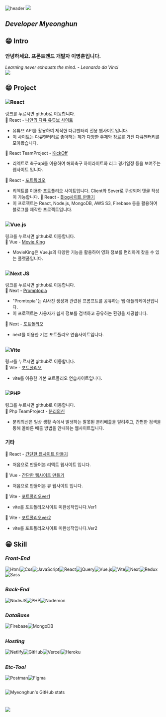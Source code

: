 
![header](https://capsule-render.vercel.app/api?type=waving&color=gradient&customColorList=0,2,2,5,30&height=150&section=header&text=WellCome%20to%20My%20Gith%20%F0%9F%98%80&fontSize=30&fontAlign=21&descSize=100&animation=twinkling)
<a href="https://hits.seeyoufarm.com"><img src="https://hits.seeyoufarm.com/api/count/incr/badge.svg?url=https%3A%2F%2Fgithub.com%2Faudgns722&count_bg=%2379C83D&title_bg=%23555555&icon=&icon_color=%23E7E7E7&title=hits&edge_flat=false"/></a>
_<h2>Developer Myeonghun</h2>_

## 😁 Intro

<h3> 안녕하세요. 프론트앤드 개발자 이명훈입니다.</h3>

_Learning never exhausts the mind. - Leonardo da Vinci_
<br>
<a href="mailto:audgns722@gmail.com">
<img src="https://img.shields.io/badge/Gmail-EA4335?style=for-the-badge&logo=Gmail&logoColor=white">
</a>

## 😁 Project
### ![React](https://img.shields.io/badge/react-%2320232a.svg?style=for-the-badge&logo=react&logoColor=%2361DAFB)
링크를 누르시면 github로 이동합니다.   
🚩 React - [나만의 다큐 유튜브 사이트](https://github.com/audgns722/youtube-react2023)   
  - 유튜브 API를 활용하여 제작한 다큐멘터리 전용 웹사이트입니다.   
  - 이 사이트는 다큐멘터리르 좋아하는 제가 다양한 주제와 장르를 가진 다큐멘터리를 모아봤습니다.   

🚩 React TeamProject - [KickOff](https://github.com/audgns722/kickoff)   
  - 리엑트로 축구api를 이용하여 해외축구 하이라이트와 리그 경기일정 등을 보여주는 웹사이트 입니다.   

🚩 React - [포트폴리오](https://github.com/audgns722/react_portfolio2023)   
  - 리엑트를 이용한 포트폴리오 사이트입니다. Client와 Sever로 구성되어 댓글 작성이 가능합니다.
🚩 React - [Blog사이트 만들기](https://github.com/audgns722/nodeblog-react2023)   
  - 이 프로젝트는 React, Node.js, MongoDB, AWS S3, Firebase 등을 활용하여 블로그를 제작한 프로젝트입니다.
    
##
  
### ![Vue.js](https://img.shields.io/badge/vuejs-%2335495e.svg?style=for-the-badge&logo=vuedotjs&logoColor=%234FC08D)   
 링크를 누르시면 github로 이동합니다.   
🚩 Vue - [Movie King](https://github.com/audgns722/movie-vue2023)   
  - MovieKing은 Vue.js의 다양한 기능을 활용하여 영화 정보를 편리하게 찾을 수 있는 플랫폼입니다.

##

### ![Next JS](https://img.shields.io/badge/Next-black?style=for-the-badge&logo=next.js&logoColor=white)     
링크를 누르시면 github로 이동합니다.   
🚩 Next - [Promptopia](https://github.com/audgns722/project_promtopia_next)   
  - "Promtopia"는 AI사진 생성과 관련된 프롬프트를 공유하는 웹 애플리케이션입니다.   
  - 이 프로젝트는 사용자가 쉽게 정보를 검색하고 공유하는 환경을 제공합니다.
    
🚩 Next - [포트폴리오](https://github.com/audgns722/next-project)   
  - next를 이용한 기본 포트폴리오 연습사이트입니다.   

##

### ![Vite](https://img.shields.io/badge/vite-%23646CFF.svg?style=for-the-badge&logo=vite&logoColor=white)
링크를 누르시면 github로 이동합니다.   
🚩 Vite - [포트폴리오](https://github.com/audgns722/vite-project2023)
  - vite를 이용한 기본 포트폴리오 연습사이트입니다.


##

### ![PHP](https://img.shields.io/badge/php-%23777BB4.svg?style=for-the-badge&logo=php&logoColor=white)   
링크를 누르시면 github로 이동합니다.   
🚩 Php TeamProject - [분리의신](https://github.com/audgns722/recycle-project)   
  - 분리의신은 일상 생활 속에서 발생하는 잘못된 분리배출을 알려주고, 간편한 검색을 통해 올바른 배출 방법을 안내하는 웹사이트입니다.


### 기타
🚩 React - [간단한 웹사이트 만들기](https://github.com/audgns722/react-webpage)   
  - 처음으로 만들어본 리엑트 웹사이트 입니다.
    
🚩 Vue - [간단한 웹사이트 만들기](https://github.com/audgns722/vue-webpage02)   
  - 처음으로 만들어본 뷰 웹사이트 입니다.
    
🚩 Vite - [포트폴리오ver1](https://github.com/audgns722/portfolio-vite2023-)
  - vite를 포트폴리오사이트 미완성작입니다.Ver1
    
🚩 Vite - [포트폴리오ver2](https://github.com/audgns722/portfolio-vite20203-ver2-)
  - vite를 포트폴리오사이트 미완성작입니다.Ver2

    
## 😁 Skill

### _Front-End_

<img alt="Html" src="https://img.shields.io/badge/HTML5-E34F26.svg?&style=for-the-badge&logo=HTML5&logoColor=white"/><img alt="Css" src="https://img.shields.io/badge/CSS3-1572B6.svg?&style=for-the-badge&logo=CSS3&logoColor=white"/><img alt="JavaScript" src="https://img.shields.io/badge/JavaScript-F7DF1E.svg?&style=for-the-badge&logo=JavaScript&logoColor=black"/><img alt="React" src="https://img.shields.io/badge/react-%2320232a.svg?style=for-the-badge&logo=react&logoColor=%2361DAFB"/><img alt="jQuery" src="https://img.shields.io/badge/jquery-%230769AD.svg?style=for-the-badge&logo=jquery&logoColor=white"/><img alt="Vue.js" src="https://img.shields.io/badge/vuejs-%2335495e.svg?style=for-the-badge&logo=vuedotjs&logoColor=%234FC08D"/><img alt="Vite" src="https://img.shields.io/badge/vite-%23646CFF.svg?style=for-the-badge&logo=vite&logoColor=white"/><img alt="Next" src="https://img.shields.io/badge/Next-black?style=for-the-badge&logo=next.js&logoColor=white"/><img alt="Redux" src="https://img.shields.io/badge/redux-%23593d88.svg?style=for-the-badge&logo=redux&logoColor=white"/><img alt="Sass" src="https://img.shields.io/badge/SASS-hotpink.svg?style=for-the-badge&logo=SASS&logoColor=white"/>

##

### _Back-End_

<img alt="NodeJS" src="https://img.shields.io/badge/node.js-6DA55F?style=for-the-badge&logo=node.js&logoColor=white"/><img alt="PHP" src="https://img.shields.io/badge/php-%23777BB4.svg?style=for-the-badge&logo=php&logoColor=white"/><img alt="Nodemon" src="https://img.shields.io/badge/NODEMON-%23323330.svg?style=for-the-badge&logo=nodemon&logoColor=%BBDEAD"/>

##

### _DataBase_

<img alt="Firebase" src="https://img.shields.io/badge/Firebase-039BE5?style=for-the-badge&logo=Firebase&logoColor=white"/><img alt="MongoDB" src="https://img.shields.io/badge/MongoDB-%234ea94b.svg?style=for-the-badge&logo=mongodb&logoColor=white"/>

##

### _Hosting_

<img alt="Netlify" src="https://img.shields.io/badge/netlify-%23000000.svg?style=for-the-badge&logo=netlify&logoColor=#00C7B7"/><img alt="GitHub" src="https://img.shields.io/badge/github-%23121011.svg?style=for-the-badge&logo=github&logoColor=white"/><img alt="Vercel" src="https://img.shields.io/badge/vercel-%23000000.svg?style=for-the-badge&logo=vercel&logoColor=white"/><img alt="Heroku" src="https://img.shields.io/badge/heroku-%23430098.svg?style=for-the-badge&logo=heroku&logoColor=white"/>

##

### _Etc-Tool_

<img alt="Postman" src="https://img.shields.io/badge/Postman-FF6C37?style=for-the-badge&logo=postman&logoColor=white"/><img alt="Figma" src="https://img.shields.io/badge/figma-%23F24E1E.svg?style=for-the-badge&logo=figma&logoColor=white"/>

##

![Myeonghun's GitHub stats](http://github-profile-summary-cards.vercel.app/api/cards/profile-details?username=audgns722&theme=solarized)

# <img src="https://capsule-render.vercel.app/api?type=waving&color=gradient&customColorList=0,2,2,5,30&height=220&&section=footer" />

